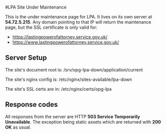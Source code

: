 #LPA Site Under Maintenance

This is the under maintenance page for LPA. It lives on its own server at **54.72.5.215**. Any domain pointing to that IP will return the maintenance page, but the SSL certificate is only valid for:
- https://lastingpowerofattorney.service.gov.uk/
- https://www.lastingpowerofattorney.service.gov.uk/

## Server Setup
The site's document root is: 
/srv/opg-lpa-down/application/current

The site's nginx config is: 
/etc/nginx/sites-available/lpa-down

The site's SSL certs are in: 
/etc/nginx/certs/opg-lpa

## Response codes
All responses from the server are HTTP **503 Service Temporarily Unavailable**. The exception being static assets which are returned with **200 OK** as usual.
